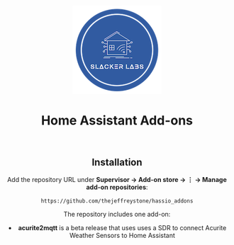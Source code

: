 <div align="center">
<img src="images/slacker_labs.png">
<h1>Home Assistant Add-ons</h1>
<br>

## Installation

Add the repository URL under **Supervisor → Add-on store → ⋮ → Manage add-on repositories**:

    https://github.com/thejeffreystone/hassio_addons

The repository includes one add-on:

- **acurite2mqtt** is a beta release that uses uses a SDR to connect Acurite Weather Sensors to Home Assistant
